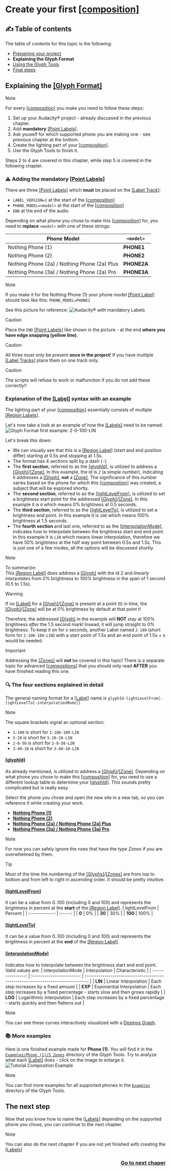 # Create your first [\[composition\]](../1_Terminology.md#compositioncompositions)
## :writing_hand: Table of contents
The table of contents for this topic is the following:
- [Prepairing your project](./README.md)
- **Explaining the Glyph Format**
- [Using the Glyph Tools](./2_Using%20the%20Glyph%20Tools.md)
- [Final steps](./3_Final%20steps.md)

## Explaining the [\[Glyph Format\]](../1_Terminology.md#glyph-format)
> [!NOTE]
> For every [\[composition\]](../1_Terminology.md#compositioncompositions) you make you need to follow these steps:
> 1. Set up your Audacity&reg; project - already discussed in the previous chapter.
> 2. Add **mandatory** [\[Point Labels\]](../1_Terminology.md#point-label).
> 3. Ask youself for which supported phone you are making one - see previous chapter at the bottom.
> 4. Create the lighting part of your [\[composition\]](../1_Terminology.md#compositioncompositions).
> 5. Use the Glyph Tools to finish it.
> 
> Steps 2 to 4 are covered in this chapter, while step 5 is covered in the following chapter.

<!-- TOC --><a name="adding-the-mandatory-point-labels"></a>
### :warning: Adding the mandatory [\[Point Labels\]](../1_Terminology.md#point-label)
There are three [\[Point Labels\]](../1_Terminology.md#point-label) which **must** be placed on the [\[Label Track\]](../1_Terminology.md#label-track):
* `LABEL_VERSION=1` at the start of the [\[composition\]](../1_Terminology.md#compositioncompositions)
* `PHONE_MODEL=<model>` at the start of the [\[composition\]](../1_Terminology.md#compositioncompositions)
* `END` at the end of the audio

Depending on what phone you chose to make this [\[composition\]](../1_Terminology.md#compositioncompositions) for, you need to **replace** `<model>` with one of these strings:

| Phone Model                                  | `<model>`   |
| -------------------------------------------- | ----------- |
| Nothing Phone (1)                            | **PHONE1**  |
| Nothing Phone (2)                            | **PHONE2**  |
| Nothing Phone (2a) / Nothing Phone (2a) Plus | **PHONE2A** |
| Nothing Phone (3a) / Nothing Phone (2a) Pro  | **PHONE3A** |
> [!Note]
> If you make it for the Nothing Phone (1) your phone model [\[Point Label\]](../1_Terminology.md#point-label) should look like this: `PHONE_MODEL=PHONE1`

See this picture for reference:
![Audacity&reg; with mandatory Labels](./assets/Audacity%20with%20mandatory%20Labels.png)

> [!CAUTION]
> Place the `END` [\[Point Labels\]](../1_Terminology.md#point-label) like shown in the picture - at the end **where you have edge snapping (yellow line)**.

> [!CAUTION]
> All three must only be present **once in the project**! If you have multiple [\[Label Tracks\]](../1_Terminology.md#label-track) place them on one track only.

> [!CAUTION]
> The scripts will refuse to work or malfunction if you do not add these correctly!!

### Explanation of the [\[Label\]](../1_Terminology.md#label) syntax with an example
The lighting part of your [\[composition\]](../1_Terminology.md#compositioncompositions) essentially consists of multiple [\[Region Labels\]](../1_Terminology.md#region-label).

Let's now take a look at an example of how the [\[Labels\]](../1_Terminology.md#label) need to be named:  
![Glyph Format first example: 2-0-100-LIN](./assets/Glyph%20Format%20example%201.png)

Let's break this down:
* We can visually see that this is a [\[Region Label\]](../1_Terminology.md#region-label) (start and end position differ) starting at 0.5s and stopping at 1.5s.
* The format has 4 sections split by a dash (`-`).
* The **first section**, referred to as the [\[glyphId\]](../1_Terminology.md#glyphid), is utilized to address a [\[Glyph\]](../1_Terminology.md#glyphs)/[\[Zone\]](../1_Terminology.md#zones). In this example, the id is *`2`* (a simple number), indicating it addresses a [\[Glyph\]](../1_Terminology.md#glyphs), **not** a [\[Zone\]](../1_Terminology.md#zones). The significance of this number varies based on the phone for which this [\[composition\]](../1_Terminology.md#compositioncompositions) was created, a subject that will be explored shortly.
* The **second section**, referred to as the [\[lightLevelFrom\]](../1_Terminology.md#lightlevelfrom), is utilized to set a brightness start point for the addressed [\[Glyph\]](../1_Terminology.md#glyphs)/[\[Zone\]](../1_Terminology.md#zones). In this example it is *`0`* which means 0% brightness at 0.5 seconds.
* The **third section**, referred to as the [\[lightLevelTo\]](../1_Terminology.md#lightlevelto), is utilized to set a brightness end point. In this example it is *`100`* which means 100% brightness at 1.5 seconds.
* The **fourth section** and last one, referred to as the [\[interpolationMode\]](../1_Terminology.md#interpolationmode), indicates how to interpolate between the brightness start and end point. In this example it is *`LIN`* which means linear interpolation, therefore we have 50% brightness at the half way point between 0.5s and 1.5s. This is just one of a few modes, all the options will be discussed shortly.

> [!NOTE]
> To summarize:  
> This [\[Region Label\]](../1_Terminology.md#region-label) does address a [\[Glyph\]](../1_Terminology.md#glyphs) with the id *2* and *linearly interpolates* from *0%* brightness to *100%* brightness in the span of 1 second (0.5 to 1.5s).

> [!WARNING]
> If no [\[Label\]](../1_Terminology.md#label) for a [\[Glyph\]](../1_Terminology.md#glyphs)/[\[Zone\]](../1_Terminology.md#zones) is present at a point (t) in time, the [\[Glyph\]](../1_Terminology.md#glyphs)/[\[Zone\]](../1_Terminology.md#zones) will be at 0% brightness by default at that point t!
>
> Therefore, the addressed [\[Glyph\]](../1_Terminology.md#glyphs) in the example will **NOT** stay at 100% brightness *after* the 1.5 second mark! Insead, it will jump straight to 0% brightness. To keep it on for x seconds, another Label named `2-100` (short form for `2-100-100-LIN`) with a start point of 1.5s and an end point of 1.5s + x would be needed.

> [!IMPORTANT]
> Addressing the [\[Zones\]](../1_Terminology.md#zones) will **not** be covered in this topic! There is a separate topic for advanced [\[compositions\]](../1_Terminology.md#compositioncompositions) that you should only read **AFTER** you have finished reading this one.

<!-- TOC --><a name="the-four-sections-explained-in-detail"></a>
### :mag: The four sections explained in detail
The general naming format for a [\[Label\]](../1_Terminology.md#label) name is `glyphId-lightLevelFrom[-lightLevelTo[-interpolationMode]]`

> [!NOTE]
> The square brackets signal an optional section:
> * `1-100` is short for `1-100-100-LIN`
> * `5-20` is short for `5-20-20-LIN`
> * `2-0-50` is short for `2-0-50-LIN`
> * `3-40-10` is short for `3-40-10-LIN`

#### [\[glyphId\]](../1_Terminology.md#glyphid)
As already mentioned, is utilized to address a [\[Glyph\]](../1_Terminology.md#glyphs)/[\[Zone\]](../1_Terminology.md#zones). Depending on what phone you chose to make this [\[composition\]](../1_Terminology.md#compositioncompositions) for, you need to use a different lookup table to determine your [\[glyphId\]](../1_Terminology.md#glyphid). This sounds pretty complicated but is really easy.

Select the phone you chose and open the new site in a new tab, so you can reference it while creating your work.
* [**Nothing Phone (1)**](./1a_glyphId%20Nothing%20Phone%20(1).md)
* [**Nothing Phone (2)**](./1b_glyphId%20Nothing%20Phone%20(2).md)
* [**Nothing Phone (2a) / Nothing Phone (2a) Plus**](./1c_glyphId%20Nothing%20Phone%20(2a).md)
* [**Nothing Phone (3a) / Nothing Phone (3a) Pro**](./1d_glyphId%20Nothing%20Phone%20(3a).md)

> [!NOTE]
> For now you can safely ignore the rows that have the type *Zones* if you are overwhelmed by them.

> [!TIP]
> Most of the time the numbering of the [\[Glyphs\]](../1_Terminology.md#glyphs)/[\[Zones\]](../1_Terminology.md#zones) are from top to bottom and from left to right in ascending order. It should be pretty intuitive.

#### [\[lightLevelFrom\]](../1_Terminology.md#lightlevelfrom)
It can be a value from 0..100 (including 0 and 100) and represents the brightness in percent at the **start** of the [\[Region Label\]](../1_Terminology.md#region-label).
| lightLevelFrom | Percent |
| :------------: | :-----: |
|     **0**      |   0%    |
|     **30**     |   30%   |
|    **100**     |  100%   |

#### [\[lightLevelTo\]](../1_Terminology.md#lightlevelto)
It can be a value from 0..100 (including 0 and 100) and represents the brightness in percent at the **end** of the [\[Region Label\]](../1_Terminology.md#region-label).

#### [\[interpolationMode\]](../1_Terminology.md#interpolationmode)
Indicates how to interpolate between the brightness start and end point. Valid values are:
| interpolationMode |       Interpolation       |                                  Characteristic                                  |
| :---------------: | :-----------------------: | :------------------------------------------------------------------------------: |
|      **LIN**      |   Linear Interpolation    |                      Each step increases by a fixed amount                       |
|      **EXP**      | Exponential Interpolation |  Each step increases by a fixed percentage - starts slow and then grows rapidly  |
|      **LOG**      | Logarithmic Interpolation | Each step increases by a fixed percentage - starts quickly and then flattens out |

> [!NOTE]
> You can see these curves interactively visualized with a [Desmos Graph](https://www.desmos.com/calculator/okihr0pqow).

<!-- TOC --><a name="more-examples"></a>
### :books: More examples
Here is one finished example made for **Phone (1)**. You will find it in the [`Examples/Phone (1)/5 Zones`](../../Examples/Nothing%20Phone%20(1)/5%20Zones) directory of the Glyph Tools. Try to analyze what each [\[Label\]](../1_Terminology.md#label) does - click on the image to enlarge it.
![Tutorial Composition Example](./assets/Audacity%20full%20Phone%20(1)%20example.png)

> [!NOTE]
> You can find more examples for all supported phones in the [`Examples`](../../Examples/) directory of the Glyph Tools.

## The next step
Now that you know how to name the [\[Labels\]](../1_Terminology.md#label) depending on the supported phone you chose, you can continue to the next chapter.

> [!NOTE]
> You can also do the next chapter if you are not yet finished with creating the [\[Labels\]](../1_Terminology.md#label)

<div align="right"><h3><a href="2_Using the Glyph Tools.md">Go to next chaper</a></h3></div>